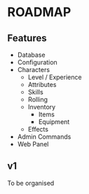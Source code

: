 # ROADMAP

## Features

- Database
- Configuration
- Characters
    - Level / Experience
    - Attributes
    - Skills
    - Rolling
    - Inventory
        - Items
        - Equipment
    - Effects
- Admin Commands
- Web Panel

## v1
To be organised